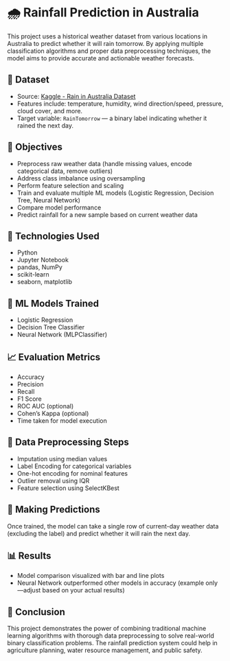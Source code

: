 # 🌧️ Rainfall Prediction in Australia

This project uses a historical weather dataset from various locations in Australia to predict whether it will rain tomorrow. By applying multiple classification algorithms and proper data preprocessing techniques, the model aims to provide accurate and actionable weather forecasts.

## 📂 Dataset

- Source: [Kaggle - Rain in Australia Dataset](https://www.kaggle.com/jsphyg/weather-dataset-rattle-package)
- Features include: temperature, humidity, wind direction/speed, pressure, cloud cover, and more.
- Target variable: `RainTomorrow` — a binary label indicating whether it rained the next day.

## 📌 Objectives

- Preprocess raw weather data (handle missing values, encode categorical data, remove outliers)
- Address class imbalance using oversampling
- Perform feature selection and scaling
- Train and evaluate multiple ML models (Logistic Regression, Decision Tree, Neural Network)
- Compare model performance
- Predict rainfall for a new sample based on current weather data

## 🧪 Technologies Used

- Python
- Jupyter Notebook
- pandas, NumPy
- scikit-learn
- seaborn, matplotlib

## 🧰 ML Models Trained

- Logistic Regression
- Decision Tree Classifier
- Neural Network (MLPClassifier)

## 📈 Evaluation Metrics

- Accuracy
- Precision
- Recall
- F1 Score
- ROC AUC (optional)
- Cohen’s Kappa (optional)
- Time taken for model execution

## 🧼 Data Preprocessing Steps

- Imputation using median values
- Label Encoding for categorical variables
- One-hot encoding for nominal features
- Outlier removal using IQR
- Feature selection using SelectKBest

## 🔮 Making Predictions

Once trained, the model can take a single row of current-day weather data (excluding the label) and predict whether it will rain the next day.

## 📊 Results

- Model comparison visualized with bar and line plots
- Neural Network outperformed other models in accuracy (example only—adjust based on your actual results)

## 📎 Conclusion

This project demonstrates the power of combining traditional machine learning algorithms with thorough data preprocessing to solve real-world binary classification problems. The rainfall prediction system could help in agriculture planning, water resource management, and public safety.


